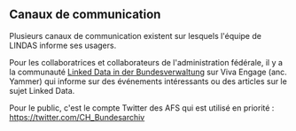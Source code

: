 ## Canaux de communication

Plusieurs canaux de communication existent sur lesquels l'équipe de LINDAS informe ses usagers.

Pour les collaboratrices et collaborateurs de l'administration fédérale, il y a la communauté [Linked Data in der Bundesverwaltung](https://web.yammer.com/main/groups/eyJfdHlwZSI6Ikdyb3VwIiwiaWQiOiI2ODU3NTU1OTY5In0) sur Viva Engage (anc. Yammer) qui informe sur des événements intéressants ou des articles sur le sujet Linked Data.

Pour le public, c'est le compte Twitter des AFS qui est utilisé en priorité : https://twitter.com/CH_Bundesarchiv

